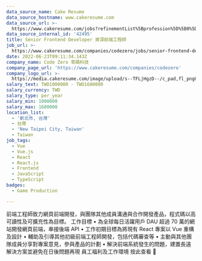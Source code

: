 ```yaml
---
data_source_name: Cake Resume
data_source_hostname: www.cakeresume.com
data_source_url: >-
  https://www.cakeresume.com/jobs?refinementList%5Bprofession%5D%5B0%5D=game-production&range%5Bsalary_range%5D%5Bmin%5D=1000000
data_source_internal_id: '42495'
title: Senior Frontend Developer 資深前端工程師
job_url: >-
  https://www.cakeresume.com/companies/codezero/jobs/senior-frontend-developer-162f2d
date: 2022-06-23T09:11:34.143Z
company_name: Code Zero 零碼科技
company_page_url: 'https://www.cakeresume.com/companies/codezero'
company_logo_url: >-
  https://media.cakeresume.com/image/upload/s--TFLjHgzD--/c_pad,fl_png8,h_200,w_200/v1616487938/cpzag6syp5zgeufpqmv3.png
salary_text: TWD1000000 - TWD1680000
salary_currency: TWD
salary_type: per_year
salary_min: 1000000
salary_max: 1680000
location_list:
  - '新北市, 台灣'
  - 台灣
  - 'New Taipei City, Taiwan'
  - Taiwan
job_tags:
  - Vue
  - Vue.js
  - React
  - React.js
  - Frontend
  - JavaScript
  - TypeScript
badges:
  - Game Production

---
```


前端工程師致力網頁前端開發，與團隊其他成員溝通與合作開發產品，程式碼以高可讀性及可擴充性為目標。 工作目標 • 為全球每日活躍用戶 DAU 超過 70 萬的網站開發網頁前端，串接後端 API • 工作初期目標為將現有 React 專案以 Vue 重構及設計 • 輔助及引導其他初級前端工程師開發，包括代碼審查等 • 主動與其他團隊成員分享對專案意見，參與產品的計劃 • 解決前端系統發生的問題，建置長遠解決方案並避免在日後問題再現 員工福利及工作環境 按此查看 🔗